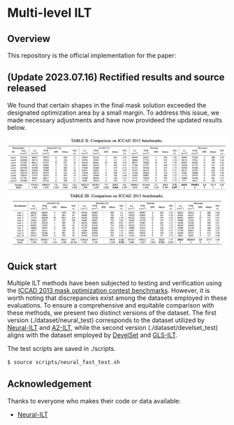 # Multi-level ILT

## Overview

This repository is the official implementation for the paper: 

## (Update 2023.07.16) Rectified results and source released

We found that certain shapes in the final mask solution exceeded the designated optimization area by a small margin. To address this issue, we 
made necessary adjustments and have now provideed the updated results below.

<img src='figure/rectified_results.png' width='800'>

## Quick start

Multiple ILT methods have been subjected to testing and verification using the [ICCAD 2013 mask optimization contest benchmarks](https://ieeexplore.ieee.org/document/6691131). However, it is worth noting that discrepancies exist among the datasets employed in these evaluations. To ensure a comprehensive and equitable comparison with these methods, we present two distinct versions of the dataset. The first version (./dataset/neural_test) corresponds to the dataset utilized by [Neural-ILT](https://ieeexplore.ieee.org/document/9256592) and [A2-ILT](https://dl.acm.org/doi/abs/10.1145/3489517.3530579), while the second version (./dataset/develset_test) aligns with the dataset employed by [DevelSet](https://ieeexplore.ieee.org/document/9643464) and [GLS-ILT](https://ieeexplore.ieee.org/document/9474212).

The test scripts are saved in ./scripts.
~~~bash
$ source scripts/neural_fast_test.sh
~~~

## Acknowledgement
Thanks to everyone who makes their code or data available:

- [Neural-ILT](https://github.com/cuhk-eda/neural-ilt)
